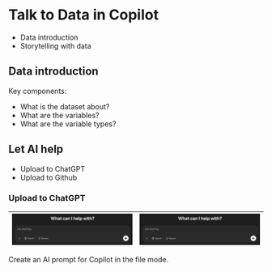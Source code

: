 # Talk to Data in Copilot

  - Data introduction  
  - Storytelling with data  

## Data introduction

Key components:
  - What is the dataset about?  
  - What are the variables?
  - What are the variable types?  

## Let AI help

  - Upload to ChatGPT  
  - Upload to Github

### Upload to ChatGPT


| <img src="../img/2025-03-03-04-55-22.png" alt="Image 1" /> | <img src="../img/2025-03-03-04-57-19.png" alt="Image 2" /> |
|------------------------------------------------------------|------------------------------------------------------------|

Create an AI prompt for Copilot in the file mode.